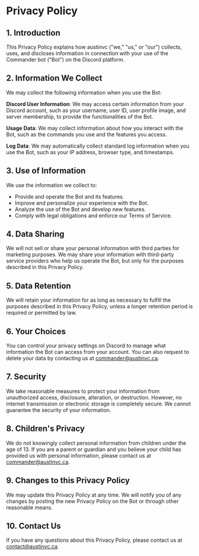 # Privacy Policy
## 1. Introduction

This Privacy Policy explains how austinvc ("we," "us," or "our") collects, uses, and discloses information in connection with your use of the Commander bot ("Bot") on the Discord platform.

##  2. Information We Collect

We may collect the following information when you use the Bot:

**Discord User Information**: We may access certain information from your Discord account, such as your username, user ID, user profile image, and server membership, to provide the functionalities of the Bot.  

**Usage Data**: We may collect information about how you interact with the Bot, such as the commands you use and the features you access.  

**Log Data**: We may automatically collect standard log information when you use the Bot, such as your IP address, browser type, and timestamps.

## 3. Use of Information

We use the information we collect to:

- Provide and operate the Bot and its features.
- Improve and personalize your experience with the Bot.
- Analyze the use of the Bot and develop new features.
- Comply with legal obligations and enforce our Terms of Service.

## 4. Data Sharing

We will not sell or share your personal information with third parties for marketing purposes. We may share your information with third-party service providers who help us operate the Bot, but only for the purposes described in this Privacy Policy.

## 5. Data Retention

We will retain your information for as long as necessary to fulfill the purposes described in this Privacy Policy, unless a longer retention period is required or permitted by law.

## 6. Your Choices

You can control your privacy settings on Discord to manage what information the Bot can access from your account. You can also request to delete your data by contacting us at commander@austinvc.ca.

## 7. Security

We take reasonable measures to protect your information from unauthorized access, disclosure, alteration, or destruction. However, no internet transmission or electronic storage is completely secure. We cannot guarantee the security of your information.

## 8. Children's Privacy

We do not knowingly collect personal information from children under the age of 13. If you are a parent or guardian and you believe your child has provided us with personal information, please contact us at commander@austinvc.ca.

## 9. Changes to this Privacy Policy

We may update this Privacy Policy at any time. We will notify you of any changes by posting the new Privacy Policy on the Bot or through other reasonable means.

## 10. Contact Us

If you have any questions about this Privacy Policy, please contact us at contact@austinvc.ca.
